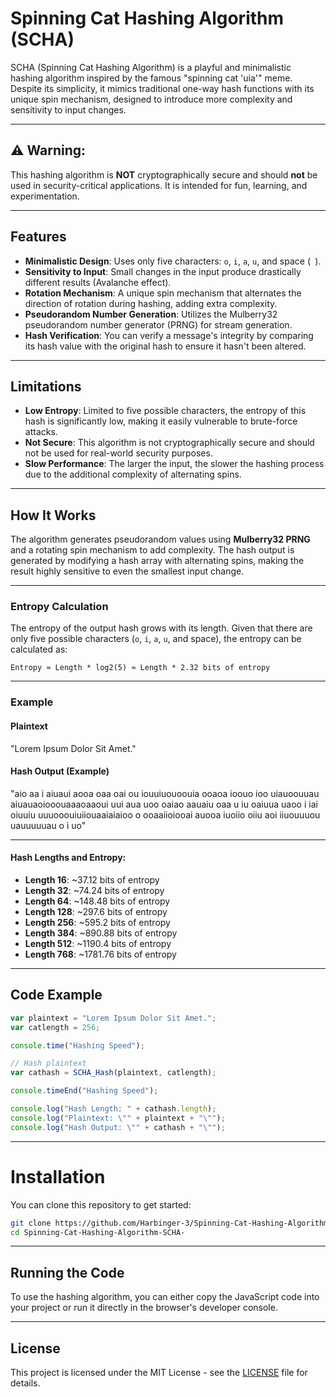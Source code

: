 # Spinning Cat Hashing Algorithm (SCHA)

SCHA (Spinning Cat Hashing Algorithm) is a playful and minimalistic hashing algorithm inspired by the famous "spinning cat 'uia'" meme. Despite its simplicity, it mimics traditional one-way hash functions with its unique spin mechanism, designed to introduce more complexity and sensitivity to input changes. 

---

## ⚠️ Warning:

This hashing algorithm is **NOT** cryptographically secure and should **not** be used in security-critical applications. It is intended for fun, learning, and experimentation.

---

## Features
- **Minimalistic Design**: Uses only five characters: `o`, `i`, `a`, `u`, and space (` `).
- **Sensitivity to Input**: Small changes in the input produce drastically different results (Avalanche effect).
- **Rotation Mechanism**: A unique spin mechanism that alternates the direction of rotation during hashing, adding extra complexity.
- **Pseudorandom Number Generation**: Utilizes the Mulberry32 pseudorandom number generator (PRNG) for stream generation.
- **Hash Verification**: You can verify a message's integrity by comparing its hash value with the original hash to ensure it hasn't been altered.

---

## Limitations
- **Low Entropy**: Limited to five possible characters, the entropy of this hash is significantly low, making it easily vulnerable to brute-force attacks.
- **Not Secure**: This algorithm is not cryptographically secure and should not be used for real-world security purposes.
- **Slow Performance**: The larger the input, the slower the hashing process due to the additional complexity of alternating spins.

---

## How It Works
The algorithm generates pseudorandom values using **Mulberry32 PRNG** and a rotating spin mechanism to add complexity. The hash output is generated by modifying a hash array with alternating spins, making the result highly sensitive to even the smallest input change.

---

### Entropy Calculation
The entropy of the output hash grows with its length. Given that there are only five possible characters (`o`, `i`, `a`, `u`, and space), the entropy can be calculated as:

```
Entropy ≈ Length * log2(5) ≈ Length * 2.32 bits of entropy
```

---

### Example

#### Plaintext

"Lorem Ipsum Dolor Sit Amet."

#### Hash Output (Example)

"aio  aa i  aiuaui aooa oaa oai ou   iouuiuouoouia ooaoa ioouo ioo uiauoouuau aiuauaoiooouaaaoaaoui  uui aua uoo    oaiao  aauaiu oaa u iu oaiuua uaoo   i iai oiuuiu uuuooouiuiiouaaiaiaioo o ooaaiioiooai auooa  iuoiio  oiiu aoi  iiuouuuou uauuuuuau   o i uo"

---

#### Hash Lengths and Entropy:

- **Length 16**: ~37.12 bits of entropy
- **Length 32**: ~74.24 bits of entropy
- **Length 64**: ~148.48 bits of entropy
- **Length 128**: ~297.6 bits of entropy
- **Length 256**: ~595.2 bits of entropy
- **Length 384**: ~890.88 bits of entropy
- **Length 512**: ~1190.4 bits of entropy
- **Length 768**: ~1781.76 bits of entropy

---

## Code Example
```javascript
var plaintext = "Lorem Ipsum Dolor Sit Amet.";
var catlength = 256;

console.time("Hashing Speed");

// Hash plaintext
var cathash = SCHA_Hash(plaintext, catlength);

console.timeEnd("Hashing Speed");

console.log("Hash Length: " + cathash.length);
console.log("Plaintext: \"" + plaintext + "\"");
console.log("Hash Output: \"" + cathash + "\"");
```

---

# Installation

You can clone this repository to get started:

```bash
git clone https://github.com/Harbinger-3/Spinning-Cat-Hashing-Algorithm-SCHA-
cd Spinning-Cat-Hashing-Algorithm-SCHA-
```

---

## Running the Code

To use the hashing algorithm, you can either copy the JavaScript code into your project or run it directly in the browser's developer console.

---

## License

This project is licensed under the MIT License - see the [LICENSE](./LICENSE) file for details.
